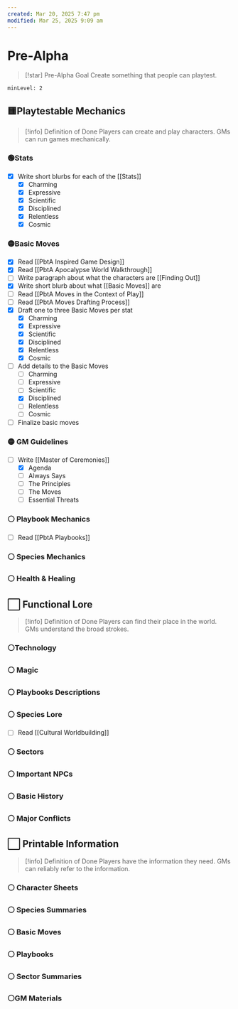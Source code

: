 ```yaml
---
created: Mar 20, 2025 7:47 pm
modified: Mar 25, 2025 9:09 am
---
```


# Pre-Alpha

> [!star] Pre-Alpha Goal
> Create something that people can playtest.

```table-of-contents
minLevel: 2
```

## 🟨Playtestable Mechanics

> [!info] Definition of Done
> Players can create and play characters.
> GMs can run games mechanically.

### 🟢Stats

- [x] Write short blurbs for each of the [[Stats]]
	- [x] Charming
	- [x] Expressive
	- [x] Scientific 
	- [x] Disciplined
	- [x] Relentless 
	- [x] Cosmic

### 🟡Basic Moves

- [x] Read [[PbtA Inspired Game Design]]
- [x] Read [[PbtA Apocalypse World Walkthrough]]
- [ ] Write paragraph about what the characters are [[Finding Out]]
- [x] Write short blurb about what [[Basic Moves]] are 
- [ ] Read [[PbtA Moves in the Context of Play]]
- [ ] Read [[PbtA Moves Drafting Process]]
- [x] Draft one to three Basic Moves per stat
	- [x] Charming
	- [x] Expressive
	- [x] Scientific 
	- [x] Disciplined
	- [x] Relentless 
	- [x] Cosmic
- [ ] Add details to the Basic Moves
	- [ ] Charming
	- [ ] Expressive
	- [ ] Scientific 
	- [x] Disciplined
	- [ ] Relentless 
	- [ ] Cosmic
- [ ] Finalize basic moves

### 🟡 GM Guidelines

- [ ] Write [[Master of Ceremonies]]
	- [x] Agenda
	- [ ] Always Says
	- [ ] The Principles
	- [ ] The Moves
	- [ ] Essential Threats

### ⚪ Playbook Mechanics

- [ ] Read [[PbtA Playbooks]]

### ⚪ Species Mechanics

### ⚪ Health & Healing

## ⬜ Functional Lore

> [!info] Definition of Done
> Players can find their place in the world.
> GMs understand the broad strokes.

### ⚪Technology

### ⚪ Magic

### ⚪ Playbooks Descriptions

### ⚪ Species Lore

- [ ] Read [[Cultural Worldbuilding]]

### ⚪ Sectors

### ⚪ Important NPCs

### ⚪ Basic History

### ⚪ Major Conflicts

## ⬜ Printable Information

> [!info] Definition of Done
> Players have the information they need.
> GMs can reliably refer to the information.

### ⚪ Character Sheets

### ⚪ Species Summaries

### ⚪ Basic Moves

### ⚪ Playbooks

### ⚪ Sector Summaries

### ⚪GM Materials